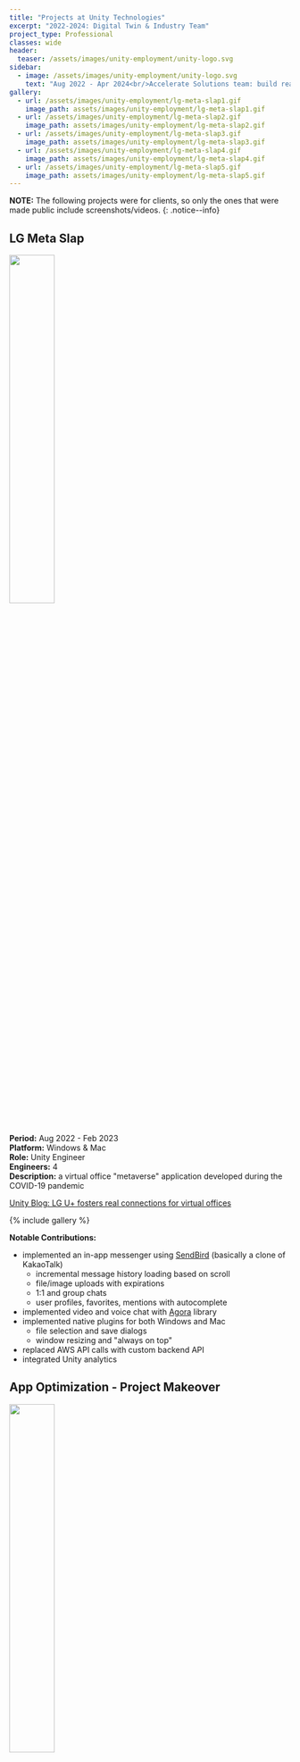 ```yaml
---
title: "Projects at Unity Technologies"
excerpt: "2022-2024: Digital Twin & Industry Team"
project_type: Professional
classes: wide
header:
  teaser: /assets/images/unity-employment/unity-logo.svg
sidebar:
  - image: /assets/images/unity-employment/unity-logo.svg
    text: "Aug 2022 - Apr 2024<br/>Accelerate Solutions team: build real-time 3D applications for Industry such as Automotive, Manufacturing, Retail, and Healthcare"
gallery:
  - url: /assets/images/unity-employment/lg-meta-slap1.gif
    image_path: assets/images/unity-employment/lg-meta-slap1.gif
  - url: /assets/images/unity-employment/lg-meta-slap2.gif
    image_path: assets/images/unity-employment/lg-meta-slap2.gif
  - url: /assets/images/unity-employment/lg-meta-slap3.gif
    image_path: assets/images/unity-employment/lg-meta-slap3.gif
  - url: /assets/images/unity-employment/lg-meta-slap4.gif
    image_path: assets/images/unity-employment/lg-meta-slap4.gif
  - url: /assets/images/unity-employment/lg-meta-slap5.gif
    image_path: assets/images/unity-employment/lg-meta-slap5.gif
---
```


**NOTE:** The following projects were for clients, so only the ones that were made public include screenshots/videos.
{: .notice--info}

## LG Meta Slap

<img src="{{ site.url }}{{ site.baseurl }}/assets/images/unity-employment/lg-meta-slap6.avif" style="width: 40%" class="align-right"/>

**Period:** Aug 2022 - Feb 2023<br />
**Platform:** Windows & Mac<br />
**Role:** Unity Engineer<br />
**Engineers:** 4<br />
**Description:** a virtual office "metaverse" application developed during the COVID-19 pandemic

[Unity Blog: LG U+ fosters real connections for virtual offices](https://unity.com/blog/industry/lg-u-plus-fosters-connections-for-virtual-offices)

{% include gallery %}

**Notable Contributions:**
- implemented an in-app messenger using [SendBird](https://sendbird.com/docs/chat/sdk/v4/unity/getting-started/send-first-message) (basically a clone of KakaoTalk)
  - incremental message history loading based on scroll
  - file/image uploads with expirations
  - 1:1 and group chats
  - user profiles, favorites, mentions with autocomplete
- implemented video and voice chat with [Agora](https://www.agora.io/en/blog/agora-video-sdk-for-unity-quick-start-programming-guide/) library
- implemented native plugins for both Windows and Mac
  - file selection and save dialogs
  - window resizing and "always on top"
- replaced AWS API calls with custom backend API
- integrated Unity analytics

## App Optimization - Project Makeover

<img src="{{ site.url }}{{ site.baseurl }}/assets/images/unity-employment/project-makeover.webp" style="width: 40%" class="align-right"/>


**Period:** Feb 2023 - Apr 2023<br />
**Platform:** Android<br />
**Role:** Unity Engineer<br />
**Engineers:** 3<br />
**Description:** The goal of this project was to profile the whole application to make as many optimizations as possible.

[Project Makeover on Google Play](https://play.google.com/store/apps/details?id=com.bgg.jump&hl=en)

**Notable Contributions:**
- reduced GC (closures, boxing, temporary allocations, etc.)
- reduced audio and texture storage space
- improved loading times via config values and caching

## Multiplayer Game

**Period:** Apr 2023 - Jul 2023<br />
**Platform:** Windows<br />
**Role:** .NET Backend Engineer<br />

**Notable Contributions:**
- implemented basic player matching
- developed a mock .NET backend service that can be swapped in and out with the real external dependency; this was important for deterministic testing; this mock service includes the use of RPC and Redis
- improved stability by catching potential regressions and edge cases via improved code coverage and CI

## NUHS Holomedicine

<img src="{{ site.url }}{{ site.baseurl }}/assets/images/unity-employment/nuhs-holomedicine.png" style="width: 40%" class="align-right"/>

**Period:** Jul 2023 - Sep 2023<br />
**Platform:** Microsoft HoloLens 2<br />
**Role:** Unity Engineer<br />
**Engineers:** 4<br />
**Description:** Project for the [National University Health System](https://www.nuhs.edu.sg/) in Singapore which utilizes [Mixed Reality Toolkit (MRTK)](https://learn.microsoft.com/en-us/windows/mixed-reality/mrtk-unity/mrtk3-overview/).

**Notable Contributions:**
- implemented high performance filtering using Burst and the Unity Job System
- implemented ultrasound user flow
  - instruct user to translate/rotate/scale a cuboid and use the medical handheld device to scan within
  - convert world-space values to cuboid-space
  - send scanned data to backend via gRPC
  - display loading indicator while asynchronously awaiting the result of 3D mesh reconstruction
- implemented play-mode tests that simulate XR interactions in the editor (e.g. pressing buttons and interacting with the cuboid)

<iframe src="https://www.linkedin.com/embed/feed/update/urn:li:ugcPost:7114952710122049536?compact=1" height="399" width="504" frameborder="0" allowfullscreen="" title="Embedded post"></iframe>

## Satellite Monitoring Prototype

**Period:** Oct 2023 - Nov 2023<br />
**Platform:** Windows<br />
**Role:** Unity Engineer<br />
**Engineers:** 1 (and 1 TA)

**Notable Contributions:**
- implemented camera controls (rotate around the Earth model and zoom in/out)
- implemented deterministic orbits using the equation for an eclipse, and expose properties that TA can configure
  - we initially used the Splines package but it was inefficient
- trigger alert when a satellite gets too close to debris or another satellite; then enter simulation mode for collision predication
- wrote a compute shader that renders thousands of quads that always face the camera and rotate around the Earth in random orbits

## Smart City Project

**Period:** Nov 2024 - Feb 2024<br />
**Platform:** Windows & Mac<br />
**Role:** Unity Engineer<br />
**Engineers:** 2<br />
**Description:** Visualize city data such as building visitors, sales, weather, populations, etc. Visualizations include day/night system, rain, clouds, heat map, world-space UI, point cloud, and others.

**Notable Contributions:**
- developed a custom editor window using UI Toolkit
  - designed importer to parse, filter, and transform CSV data to binary for efficient storage and fast reading at runtime
  - utilize Unity's [Background Tasks Window](https://docs.unity3d.com/6000.2/Documentation/Manual/BackgroundTasksWindow.html) for asynchronous imports via the [Progress API](https://docs.unity3d.com/6000.2/Documentation/ScriptReference/Progress.html); tested with CSV files up to 10gb in size
- implemented simulation playback: select a date range via calendar pickers and then use the play/pause button and slider to simulate
  - also implemented split screen mode to simulate and compare two date ranges side-by-side
- utilized low-level code and the [MemoryMappedFile API](https://learn.microsoft.com/en-us/dotnet/standard/io/memory-mapped-files) to reference a specific range of data without needing to load the whole binary file
- applied custom and minimalistic dependency injection resulting in zero singletons in the project
- caught data import bugs and runtime data presentation bugs thanks to unit and intergration tests

## ADAS HMI Project

**Period:** Feb 2024 - Apr 2024<br />
**Platform:** Windows<br />
**Role:** Unity Engineer<br />
**Engineers:** 3<br />
**Description:** [Advanced Driver-Assistance System](https://en.wikipedia.org/wiki/Advanced_driver-assistance_system) | [Human-Machine Interface](https://en.wikipedia.org/wiki/User_interface)

**Notable Contributions:**
- developed custom editor windows using both IMGUI and UI Toolkit
  - add/remove/edit data items and save in ScriptableObjects
  - handle communication between multiple editor windows; basically a master-detail UI with a tree view of data items
